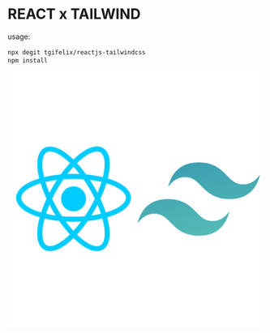 # REACT x TAILWIND

usage:

```shell
npx degit tgifelix/reactjs-tailwindcss
npm install
```

![react x tailwind](./src/logo.svg)
